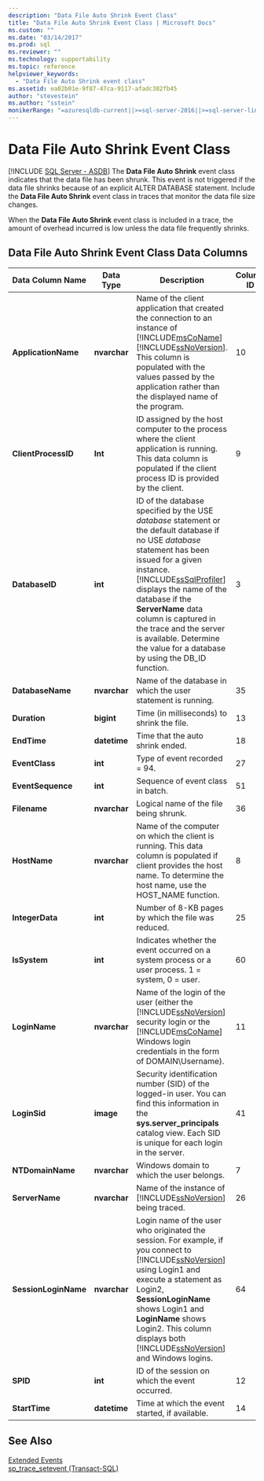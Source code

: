 ```yaml
---
description: "Data File Auto Shrink Event Class"
title: "Data File Auto Shrink Event Class | Microsoft Docs"
ms.custom: ""
ms.date: "03/14/2017"
ms.prod: sql
ms.reviewer: ""
ms.technology: supportability
ms.topic: reference
helpviewer_keywords: 
  - "Data File Auto Shrink event class"
ms.assetid: ea02b01e-9f87-47ca-9117-afadc382fb45
author: "stevestein"
ms.author: "sstein"
monikerRange: "=azuresqldb-current||>=sql-server-2016||>=sql-server-linux-2017||=azuresqldb-mi-current"
---
```

# Data File Auto Shrink Event Class
[!INCLUDE [SQL Server - ASDB](../../includes/applies-to-version/sql-asdb.md)]
  The **Data File Auto Shrink** event class indicates that the data file has been shrunk. This event is not triggered if the data file shrinks because of an explicit ALTER DATABASE statement. Include the **Data File Auto Shrink** event class in traces that monitor the data file size changes.  
  
 When the **Data File Auto Shrink** event class is included in a trace, the amount of overhead incurred is low unless the data file frequently shrinks.  
  
## Data File Auto Shrink Event Class Data Columns  
  
|Data Column Name|Data Type|Description|Column ID|Filterable|  
|----------------------|---------------|-----------------|---------------|----------------|  
|**ApplicationName**|**nvarchar**|Name of the client application that created the connection to an instance of [!INCLUDE[msCoName](../../includes/msconame-md.md)] [!INCLUDE[ssNoVersion](../../includes/ssnoversion-md.md)]. This column is populated with the values passed by the application rather than the displayed name of the program.|10|Yes|  
|**ClientProcessID**|**Int**|ID assigned by the host computer to the process where the client application is running. This data column is populated if the client process ID is provided by the client.|9|Yes|  
|**DatabaseID**|**int**|ID of the database specified by the USE *database* statement or the default database if no USE *database* statement has been issued for a given instance. [!INCLUDE[ssSqlProfiler](../../includes/sssqlprofiler-md.md)] displays the name of the database if the **ServerName** data column is captured in the trace and the server is available. Determine the value for a database by using the DB_ID function.|3|Yes|  
|**DatabaseName**|**nvarchar**|Name of the database in which the user statement is running.|35|Yes|  
|**Duration**|**bigint**|Time (in milliseconds) to shrink the file.|13|Yes|  
|**EndTime**|**datetime**|Time that the auto shrink ended.|18|Yes|  
|**EventClass**|**int**|Type of event recorded = 94.|27|No|  
|**EventSequence**|**int**|Sequence of event class in batch.|51|No|  
|**Filename**|**nvarchar**|Logical name of the file being shrunk.|36|Yes|  
|**HostName**|**nvarchar**|Name of the computer on which the client is running. This data column is populated if client provides the host name. To determine the host name, use the HOST_NAME function.|8|Yes|  
|**IntegerData**|**int**|Number of 8-KB pages by which the file was reduced.|25|Yes|  
|**IsSystem**|**int**|Indicates whether the event occurred on a system process or a user process. 1 = system, 0 = user.|60|Yes|  
|**LoginName**|**nvarchar**|Name of the login of the user (either the [!INCLUDE[ssNoVersion](../../includes/ssnoversion-md.md)] security login or the [!INCLUDE[msCoName](../../includes/msconame-md.md)] Windows login credentials in the form of DOMAIN\Username).|11|Yes|  
|**LoginSid**|**image**|Security identification number (SID) of the logged-in user. You can find this information in the **sys.server_principals** catalog view. Each SID is unique for each login in the server.|41|Yes|  
|**NTDomainName**|**nvarchar**|Windows domain to which the user belongs.|7|Yes|  
|**ServerName**|**nvarchar**|Name of the instance of [!INCLUDE[ssNoVersion](../../includes/ssnoversion-md.md)] being traced.|26|No|  
|**SessionLoginName**|**nvarchar**|Login name of the user who originated the session. For example, if you connect to [!INCLUDE[ssNoVersion](../../includes/ssnoversion-md.md)] using Login1 and execute a statement as Login2, **SessionLoginName** shows Login1 and **LoginName** shows Login2. This column displays both [!INCLUDE[ssNoVersion](../../includes/ssnoversion-md.md)] and Windows logins.|64|Yes|  
|**SPID**|**int**|ID of the session on which the event occurred.|12|Yes|  
|**StartTime**|**datetime**|Time at which the event started, if available.|14|Yes|  
  
## See Also  
 [Extended Events](../../relational-databases/extended-events/extended-events.md)   
 [sp_trace_setevent &#40;Transact-SQL&#41;](../../relational-databases/system-stored-procedures/sp-trace-setevent-transact-sql.md)  
  
  
